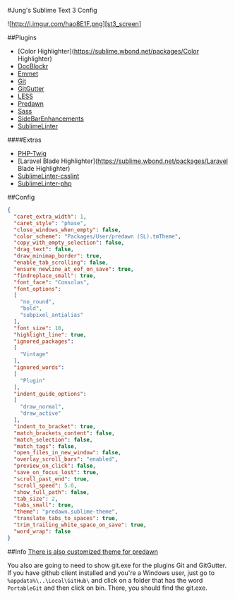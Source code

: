 #Jung's Sublime Text 3 Config

![http://i.imgur.com/hao8E1F.png][st3_screen]

[st3_screen]:http://i.imgur.com/hao8E1F.png

##Plugins
* [Color Highlighter](https://sublime.wbond.net/packages/Color Highlighter)
* [DocBlockr](https://sublime.wbond.net/packages/DocBlockr)
* [Emmet](https://sublime.wbond.net/packages/Emmet)
* [Git](https://sublime.wbond.net/packages/Git)
* [GitGutter](https://sublime.wbond.net/packages/GitGutter)
* [LESS](https://sublime.wbond.net/packages/LESS)
* [Predawn](https://sublime.wbond.net/packages/Predawn)
* [Sass](https://sublime.wbond.net/packages/Sass)
* [SideBarEnhancements](https://sublime.wbond.net/packages/SideBarEnhancements)
* [SublimeLinter](https://sublime.wbond.net/packages/SublimeLinter)

####Extras
* [PHP-Twig](https://sublime.wbond.net/packages/PHP-Twig)
* [Laravel Blade Highlighter](https://sublime.wbond.net/packages/Laravel Blade Highlighter)
* [SublimeLinter-csslint](https://sublime.wbond.net/packages/SublimeLinter-csslint)
* [SublimeLinter-php](https://sublime.wbond.net/packages/SublimeLinter-php)

##Config
```JSON
{
  "caret_extra_width": 1,
  "caret_style": "phase",
  "close_windows_when_empty": false,
  "color_scheme": "Packages/User/predawn (SL).tmTheme",
  "copy_with_empty_selection": false,
  "drag_text": false,
  "draw_minimap_border": true,
  "enable_tab_scrolling": false,
  "ensure_newline_at_eof_on_save": true,
  "findreplace_small": true,
  "font_face": "Consolas",
  "font_options":
  [
    "no_round",
    "bold",
    "subpixel_antialias"
  ],
  "font_size": 10,
  "highlight_line": true,
  "ignored_packages":
  [
    "Vintage"
  ],
  "ignored_words":
  [
    "Plugin"
  ],
  "indent_guide_options":
  [
    "draw_normal",
    "draw_active"
  ],
  "indent_to_bracket": true,
  "match_brackets_content": false,
  "match_selection": false,
  "match_tags": false,
  "open_files_in_new_window": false,
  "overlay_scroll_bars": "enabled",
  "preview_on_click": false,
  "save_on_focus_lost": true,
  "scroll_past_end": true,
  "scroll_speed": 5.0,
  "show_full_path": false,
  "tab_size": 2,
  "tabs_small": true,
  "theme": "predawn.sublime-theme",
  "translate_tabs_to_spaces": true,
  "trim_trailing_white_space_on_save": true,
  "word_wrap": false
}
```

##Info
[There is also customized theme for predawn][predawn_custom]

You also are going to need to show git.exe for the plugins Git and GitGutter.
If you have github client installed and you're a Windows user, just go to `%appdata%\..\Local\GitHub\` and
click on a folder that has the word `PortableGit` and then click on bin. There, you should find the git.exe.

[predawn_custom]:https://github.com/jung3o/Jung3o/tree/master/st3/predawn.sublime-theme
